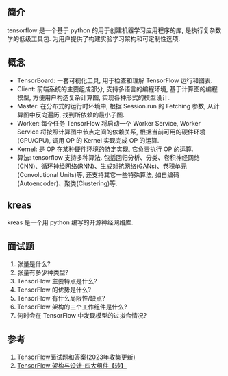 ## 简介
tensorflow 是一个基于 python 的用于创建机器学习应用程序的库, 是执行复杂数学的低级工具包. 为用户提供了构建实验学习架构和可定制性选项.

## 概念
- TensorBoard: 一套可视化工具, 用于检查和理解 TensorFlow 运行和图表. 
- Client: 前端系统的主要组成部分, 支持多语言的编程环境, 基于计算图的编程模型, 方便用户构造复杂计算图, 实现各种形式的模型设计.
- Master: 在分布式的运行时环境中, 根据 Session.run 的 Fetching 参数, 从计算图中反向遍历, 找到所依赖的最小子图.
- Worker: 每个任务 TensorFlow 将启动一个 Worker Service, Worker Service 将按照计算图中节点之间的依赖关系, 根据当前可用的硬件环境(GPU/CPU), 调用 OP 的 Kernel 实现完成 OP 的运算.
- Kernel: 是 OP 在某种硬件环境的特定实现, 它负责执行 OP 的运算.
- 算法: tensorflow 支持多种算法. 包括回归分析、分类、卷积神经网络(CNN)、循环神经网络(RNN)、生成对抗网络(GANs)、卷积单元(Convolutional Units)等, 还支持其它一些特殊算法, 如自编码(Autoencoder)、聚类(Clustering)等.

## kreas
kreas 是一个用 python 编写的开源神经网络库.

## 面试题
1. 张量是什么?
2. 张量有多少种类型?
3. TensorFlow 主要特点是什么?
4. TensorFlow 的优势是什么?
5. TensorFlow 有什么局限性/缺点?
6. TensorFlow 架构的三个工作组件是什么?
7. 何时会在 TensorFlow 中发现模型的过拟合情况?

## 参考
1. [TensorFlow面试题和答案(2023年收集更新)](https://www.yiibai.com/interview/3000)
2. [TensorFlow 架构与设计-四大组件【转】](https://www.cnblogs.com/ningskyer/articles/6481898.html)